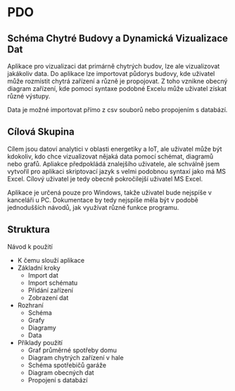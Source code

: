# PDO



## Schéma Chytré Budovy a Dynamická Vizualizace Dat

Aplikace pro vizualizaci dat primárně chytrých budov, lze ale vizualizovat jakákoliv data. Do aplikace lze importovat půdorys budovy, kde uživatel může rozmístit chytrá zařízení a různě je propojovat. Z toho vznikne obecný diagram zařízení, kde pomocí syntaxe podobné Excelu může uživatel získat různé výstupy.

Data je možné importovat přímo z csv souborů nebo propojením s databází.


## Cílová Skupina

Cílem jsou datoví analytici v oblasti energetiky a IoT, ale uživatel může být kdokoliv, kdo chce vizualizovat nějaká data pomocí schémat, diagramů nebo grafů. Apliakce předpokládá znalejšího uživatele, ale schválně jsem vytvořil pro aplikaci skriptovací jazyk s velmi podobnou syntaxí jako má MS Excel. Cílový uživatel je tedy obecně pokročilejší uživatel MS Excel.

Aplikace je určená pouze pro Windows, takže uživatel bude nejspíše v kanceláři u PC. Dokumentace by tedy nejspíše měla být v podobě jednodušších návodů, jak využívat různé funkce programu.

## Struktura

Návod k použití
  - K čemu slouží aplikace
  - Základní kroky
    - Import dat
    - Import schématu
    - Přidání zařízení
    - Zobrazení dat
  - Rozhraní
    - Schéma
    - Grafy
    - Diagramy
    - Data
  - Příklady použití
    - Graf průměrné spotřeby domu
    - Diagram chytrých zařízení v hale
    - Schéma spotřebičů garáže
    - Diagram obecných dat
    - Propojení s databází  








